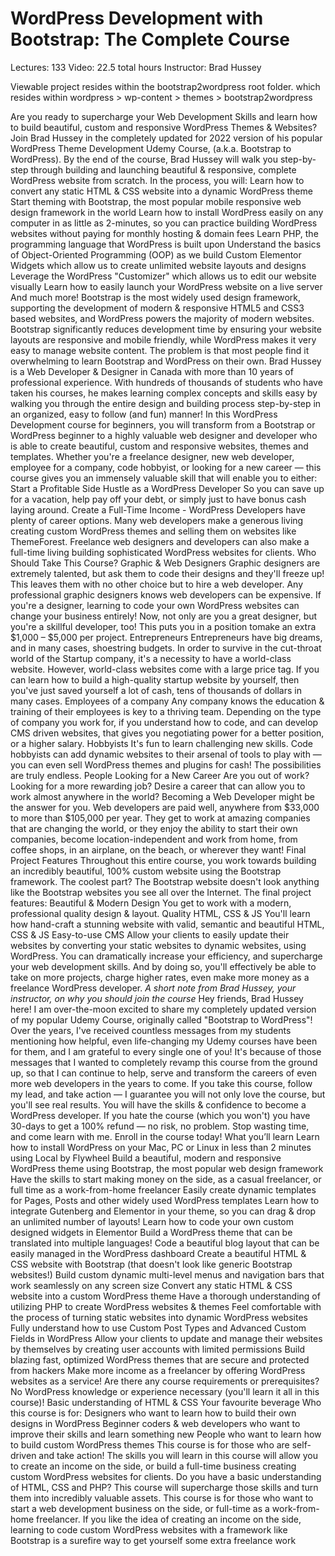 <h1>WordPress Development with Bootstrap: The Complete Course</h1>

Lectures: 133
Video: 22.5 total hours
Instructor: Brad Hussey

Viewable project resides within the bootstrap2wordpress root folder. which resides within wordpress > wp-content > themes > bootstrap2wordpress

Are you ready to supercharge your Web Development Skills and learn how to build beautiful, custom and responsive WordPress Themes & Websites?
Join Brad Hussey in the completely updated for 2022 version of his popular WordPress Theme Development Udemy Course, (a.k.a. Bootstrap to WordPress).
By the end of the course, Brad Hussey will walk you step-by-step through building and launching beautiful & responsive, complete WordPress website from scratch.
In the process, you will:
Learn how to convert any static HTML & CSS website into a dynamic WordPress theme
Start theming with Bootstrap, the most popular mobile responsive web design framework in the world
Learn how to install WordPress easily on any computer in as little as 2-minutes, so you can practice building WordPress websites without paying for monthly hosting & domain fees
Learn PHP, the programming language that WordPress is built upon
Understand the basics of Object-Oriented Programming (OOP) as we build Custom Elementor Widgets which allow us to create unlimited website layouts and designs
Leverage the WordPress "Customizer" which allows us to edit our website visually
Learn how to easily launch your WordPress website on a live server
And much more!
Bootstrap is the most widely used design framework, supporting the development of modern & responsive HTML5 and CSS3 based websites, and WordPress powers the majority of modern websites.
Bootstrap significantly reduces development time by ensuring your website layouts are responsive and mobile friendly, while WordPress makes it very easy to manage website content.
The problem is that most people find it overwhelming to learn Bootstrap and WordPress on their own.
Brad Hussey is a Web Developer & Designer in Canada with more than 10 years of professional experience. With hundreds of thousands of students who have taken his courses, he makes learning complex concepts and skills easy by walking you through the entire design and building process step-by-step in an organized, easy to follow (and fun) manner!
In this WordPress Development course for beginners, you will transform from a Bootstrap or WordPress beginner to a highly valuable web designer and developer who is able to create beautiful, custom and responsive websites, themes and templates.
Whether you're a freelance designer, new web developer, employee for a company, code hobbyist, or looking for a new career — this course gives you an immensely valuable skill that will enable you to either:
Start a Profitable Side Hustle as a WordPress Developer
So you can save up for a vacation, help pay off your debt, or simply just to have bonus cash laying around.
Create a Full-Time Income -
WordPress Developers have plenty of career options. Many web developers make a generous living creating custom WordPress themes and selling them on websites like ThemeForest. Freelance web designers and developers can also make a full-time living building sophisticated WordPress websites for clients.
Who Should Take This Course?
Graphic & Web Designers
Graphic designers are extremely talented, but ask them to code their designs and they'll freeze up! This leaves them with no other choice but to hire a web developer. Any professional graphic designers knows web developers can be expensive.
If you're a designer, learning to code your own WordPress websites can change your business entirely! Now, not only are you a great designer, but you're a skillful developer, too! This puts you in a position tomake an extra $1,000 – $5,000 per project.
Entrepreneurs
Entrepreneurs have big dreams, and in many cases, shoestring budgets. In order to survive in the cut-throat world of the Startup company, it's a necessity to have a world-class website. However, world-class websites come with a large price tag.
If you can learn how to build a high-quality startup website by yourself, then you've just saved yourself a lot of cash, tens of thousands of dollars in many cases.
Employees of a company
Any company knows the education & training of their employees is key to a thriving team.
Depending on the type of company you work for, if you understand how to code, and can develop CMS driven websites, that gives you negotiating power for a better position, or a higher salary.
Hobbyists
It's fun to learn challenging new skills. Code hobbyists can add dynamic websites to their arsenal of tools to play with — you can even sell WordPress themes and plugins for cash! The possibilities are truly endless.
People Looking for a New Career
Are you out of work? Looking for a more rewarding job? Desire a career that can allow you to work almost anywhere in the world? Becoming a Web Developer might be the answer for you.
Web developers are paid well, anywhere from $33,000 to more than $105,000 per year. They get to work at amazing companies that are changing the world, or they enjoy the ability to start their own companies, become location-independent and work from home, from coffee shops, in an airplane, on the beach, or wherever they want!
Final Project Features
Throughout this entire course, you work towards building an incredibly beautiful, 100% custom website using the Bootstrap framework. The coolest part? The Bootstrap website doesn't look anything like the Bootstrap websites you see all over the Internet.
The final project features:
Beautiful & Modern Design
You get to work with a modern, professional quality design & layout.
Quality HTML, CSS & JS
You'll learn how hand-craft a stunning website with valid, semantic and beautiful HTML, CSS & JS
Easy-to-use CMS
Allow your clients to easily update their websites by converting your static websites to dynamic websites, using WordPress.
You can dramatically increase your efficiency, and supercharge your web development skills. And by doing so, you'll effectively be able to take on more projects, charge higher rates, even make more money as a freelance WordPress developer.
_A short note from Brad Hussey, your instructor, on why you should join the course_
Hey friends, Brad Hussey here!
I am over-the-moon excited to share my completely updated version of my popular Udemy Course, originally called "Bootstrap to WordPress"!
Over the years, I've received countless messages from my students mentioning how helpful, even life-changing my Udemy courses have been for them, and I am grateful to every single one of you! It's because of those messages that I wanted to completely revamp this course from the ground up, so that I can continue to help, serve and transform the careers of even more web developers in the years to come.
If you take this course, follow my lead, and take action — I guarantee you will not only love the course, but you'll see real results. You will have the skills & confidence to become a WordPress developer.
If you hate the course (which you won't) you have 30-days to get a 100% refund — no risk, no problem.
Stop wasting time, and come learn with me.
Enroll in the course today!
What you’ll learn
Learn how to install WordPress on your Mac, PC or Linux in less than 2 minutes using Local by Flywheel
Build a beautiful, modern and responsive WordPress theme using Bootstrap, the most popular web design framework
Have the skills to start making money on the side, as a casual freelancer, or full time as a work-from-home freelancer
Easily create dynamic templates for Pages, Posts and other widely used WordPress templates
Learn how to integrate Gutenberg and Elementor in your theme, so you can drag & drop an unlimited number of layouts!
Learn how to code your own custom designed widgets in Elementor
Build a WordPress theme that can be translated into multiple languages!
Code a beautiful blog layout that can be easily managed in the WordPress dashboard
Create a beautiful HTML & CSS website with Bootstrap (that doesn't look like generic Bootstrap websites!)
Build custom dynamic multi-level menus and navigation bars that work seamlessly on any screen size
Convert any static HTML & CSS website into a custom WordPress theme
Have a thorough understanding of utilizing PHP to create WordPress websites & themes
Feel comfortable with the process of turning static websites into dynamic WordPress websites
Fully understand how to use Custom Post Types and Advanced Custom Fields in WordPress
Allow your clients to update and manage their websites by themselves by creating user accounts with limited permissions
Build blazing fast, optimized WordPress themes that are secure and protected from hackers
Make more income as a freelancer by offering WordPress websites as a service!
Are there any course requirements or prerequisites?
No WordPress knowledge or experience necessary (you'll learn it all in this course)!
Basic understanding of HTML & CSS
Your favourite beverage
Who this course is for:
Designers who want to learn how to build their own designs in WordPress
Beginner coders & web developers who want to improve their skills and learn something new
People who want to learn how to build custom WordPress themes
This course is for those who are self-driven and take action! The skills you will learn in this course will allow you to create an income on the side, or build a full-time business creating custom WordPress websites for clients.
Do you have a basic understanding of HTML, CSS and PHP? This course will supercharge those skills and turn them into incredibly valuable assets.
This course is for those who want to start a web development business on the side, or full-time as a work-from-home freelancer.
If you like the idea of creating an income on the side, learning to code custom WordPress websites with a framework like Bootstrap is a surefire way to get yourself some extra freelance work
